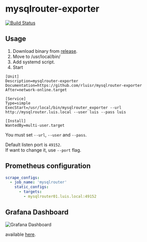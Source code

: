 mysqlrouter-exporter
=====================
[![Build Status](https://cloud.drone.io/api/badges/rluisr/mysqlrouter_exporter/status.svg)](https://cloud.drone.io/rluisr/mysqlrouter_exporter)

Usage
-----
1. Download binary from [release](https://github.com/rluisr/mysqlrouter_exporter/releases).
2. Move to /usr/local/bin/
3. Add systemd script.
4. Start
```
[Unit]
Description=mysqlrouter-exporter
Documentation=https://github.com/rluisr/mysqlrouter-exporter
After=network-online.target

[Service]
Type=simple
ExecStart=/usr/local/bin/mysqlrouter_exporter --url http://mysqlrouter.luis.local --user luis --pass luis

[Install]
WantedBy=multi-user.target
```

You must set `--url`, `--user` and `--pass`.

Default listen port is `49152`.  
If want to change it, use `--port` flag.

Prometheus configuration
-------------------------
```yaml
scrape_configs:
  - job_name: 'mysqlrouter'
    static_configs:
      - targets:
        - mysqlrouter01.luis.local:49152
```

Grafana Dashboard
------------------------
![Grafana Dashboard](https://grafana.com/api/dashboards/10741/images/6783/image "Grafana Dashboard")

available [here](https://grafana.com/grafana/dashboards/10741).
